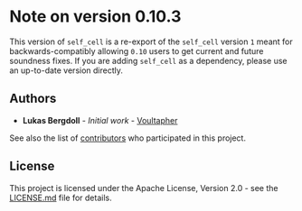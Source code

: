 # Note on version 0.10.3

This version of `self_cell` is a re-export of the `self_cell` version `1`
meant for backwards-compatibly allowing `0.10` users to get current and
future soundness fixes. If you are adding `self_cell` as a dependency,
please use an up-to-date version directly.

## Authors

* **Lukas Bergdoll** - *Initial work* - [Voultapher](https://github.com/Voultapher)

See also the list of [contributors](https://github.com/Voultapher/self_cell/contributors)
who participated in this project.

## License

This project is licensed under the Apache License, Version 2.0 -
see the [LICENSE.md](LICENSE.md) file for details.
